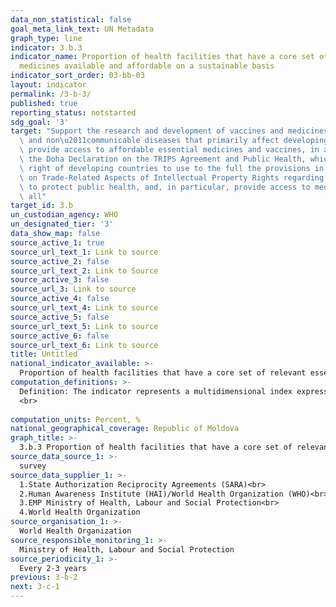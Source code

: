 ```yaml
---
data_non_statistical: false
goal_meta_link_text: UN Metadata
graph_type: line
indicator: 3.b.3
indicator_name: Proportion of health facilities that have a core set of relevant essential
  medicines available and affordable on a sustainable basis
indicator_sort_order: 03-bb-03
layout: indicator
permalink: /3-b-3/
published: true
reporting_status: notstarted
sdg_goal: '3'
target: "Support the research and development of vaccines and medicines for the communicable\
  \ and non\u2011communicable diseases that primarily affect developing countries,\
  \ provide access to affordable essential medicines and vaccines, in accordance with\
  \ the Doha Declaration on the TRIPS Agreement and Public Health, which affirms the\
  \ right of developing countries to use to the full the provisions in the Agreement\
  \ on Trade-Related Aspects of Intellectual Property Rights regarding flexibilities\
  \ to protect public health, and, in particular, provide access to medicines for\
  \ all"
target_id: 3.b
un_custodian_agency: WHO
un_designated_tier: '3'
data_show_map: false
source_active_1: true
source_url_text_1: Link to source
source_active_2: false
source_url_text_2: Link to Source
source_active_3: false
source_url_3: Link to source
source_active_4: false
source_url_text_4: Link to source
source_active_5: false
source_url_text_5: Link to source
source_active_6: false
source_url_text_6: Link to source
title: Untitled
national_indicator_available: >-
  Proportion of health facilities that have a core set of relevant essential medicines available and affordable on a sustainable basis
computation_definitions: >-
  Definition: The indicator represents a multidimensional index expressed as a share of medical-sanitary institutions having the set of basic medicines, which is available and affordable, out of the total medical-sanitary institutions included in the survey at the national level.<br> 
  <br> 
  
computation_units: Percent, %
national_geographical_coverage: Republic of Moldova
graph_title: >-
  3.b.3 Proportion of health facilities that have a core set of relevant essential medicines available and affordable on a sustainable basis 
source_data_source_1: >-
  survey
source_data_supplier_1: >-
  1.State Authorization Reciprocity Agreements (SARA)<br> 
  2.Human Awareness Institute (HAI)/World Health Organization (WHO)<br> 
  3.EMP Ministry of Health, Labour and Social Protection<br> 
  4.World Health Organization
source_organisation_1: >-
  World Health Organization
source_responsible_monitoring_1: >-
  Ministry of Health, Labour and Social Protection
source_periodicity_1: >-
  Every 2-3 years
previous: 3-b-2
next: 3-c-1
---
```

